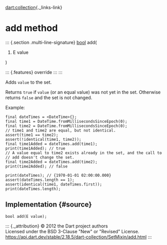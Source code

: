 [dart:collection](../../dart-collection/dart-collection-library){._links-link}

add method
==========

::: {.section .multi-line-signature}
[bool](../../dart-core/bool-class) add(

1.  E value

)

::: {.features}
override
:::
:::

Adds `value` to the set.

Returns `true` if `value` (or an equal value) was not yet in the set.
Otherwise returns `false` and the set is not changed.

Example:

``` {.language-dart data-language="dart"}
final dateTimes = <DateTime>{};
final time1 = DateTime.fromMillisecondsSinceEpoch(0);
final time2 = DateTime.fromMillisecondsSinceEpoch(0);
// time1 and time2 are equal, but not identical.
assert(time1 == time2);
assert(!identical(time1, time2));
final time1Added = dateTimes.add(time1);
print(time1Added); // true
// A value equal to time2 exists already in the set, and the call to
// add doesn't change the set.
final time2Added = dateTimes.add(time2);
print(time2Added); // false

print(dateTimes); // {1970-01-01 02:00:00.000}
assert(dateTimes.length == 1);
assert(identical(time1, dateTimes.first));
print(dateTimes.length);
```

Implementation {#source}
--------------

``` {.language-dart data-language="dart"}
bool add(E value);
```

::: {._attribution}
© 2012 the Dart project authors\
Licensed under the BSD 3-Clause \"New\" or \"Revised\" License.\
<https://api.dart.dev/stable/2.18.5/dart-collection/SetMixin/add.html>
:::
